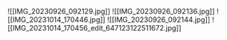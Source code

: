 
![[IMG_20230926_092129.jpg]]
![[IMG_20230926_092136.jpg]]
![[IMG_20231014_170446.jpg]]
![[IMG_20230926_092144.jpg]]
![[IMG_20231014_170456_edit_647123122511672.jpg]]